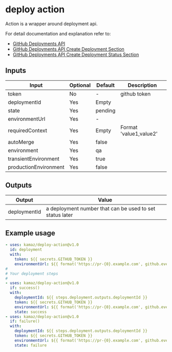 # deploy action

Action is a wrapper around deployment api.

For detail documentation and explanation refer to:

- [GitHub Deployments API](https://developer.github.com/v3/repos/deployments/)
- [GitHub Deployments API Create Deployment Section](https://developer.github.com/v3/repos/deployments/#create-a-deployment)
- [GitHub Deployments API Create Deployment Status Section](https://developer.github.com/v3/repos/deployments/#create-a-deployment-status)

## Inputs

| Input                 | Optional | Default | Description            |
| --------------------- | -------- | ------- | ---------------------- |
| token                 | No       | -       | github token           |
| deploymentId          | Yes      | Empty   |                        |
| state                 | Yes      | pending |                        |
| environmentUrl        | Yes      | -       |                        |
| requiredContext       | Yes      | Empty   | Format 'value1,value2' |
| autoMerge             | Yes      | false   |                        |
| environment           | Yes      | qa      |                        |
| transientEnvironment  | Yes      | true    |                        |
| productionEnvironment | Yes      | false   |                        |

## Outputs

| Output       | Value                                                    |
| ------------ | -------------------------------------------------------- |
| deploymentId | a deployment number that can be used to set status later |

## Example usage

```yaml
- uses: kamaz/deploy-action@v1.0
  id: deployment
  with:
    token: ${{ secrets.GITHUB_TOKEN }}
    environmentUrl: ${{ format('https://pr-{0}.example.com', github.event.number) }}
#   
# Your deployment steps
# 
- uses: kamaz/deploy-action@v1.0
  if: success()
  with:
    deploymentId: ${{ steps.deployment.outputs.deploymentId }}
    token: ${{ secrets.GITHUB_TOKEN }}
    environmentUrl: ${{ format('https://pr-{0}.example.com', github.event.number) }}
    state: success
- uses: kamaz/deploy-action@v1.0
  if: failure()
  with:
    deploymentId: ${{ steps.deployment.outputs.deploymentId }}
    token: ${{ secrets.GITHUB_TOKEN }}
    environmentUrl: ${{ format('https://pr-{0}.example.com', github.event.number) }}
    state: failure
```
